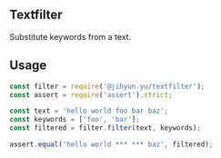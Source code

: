 ## Textfilter

Substitute keywords from a text.

## Usage

```js
const filter = require('@jihyun.yu/textfilter');
const assert = require('assert').strict;

const text = 'hello world foo bar baz';
const keywords = ['foo', 'bar'];
const filtered = filter.filter(text, keywords);

assert.equal('hello world *** *** baz', filtered);
```
